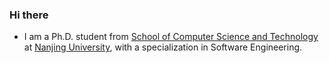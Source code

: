 ### Hi there

- I am a Ph.D. student from [School of Computer Science and Technology](https://cs.nju.edu.cn/main.htm) at [Nanjing University](https://njunju.nju.edu.cn/EN/main.htm), with a specialization in Software Engineering.

